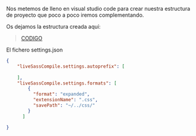 Nos metemos de lleno en visual studio code para crear nuestra estructura de proyecto que poco a poco iremos complementando.

Os dejamos la estructura creada aquí:

> [CODIGO](/recursos/4-estructura.zip)

El fichero settings.json

```json
{
    "liveSassCompile.settings.autoprefix": [
    
    ],
    "liveSassCompile.settings.formats": [
        {
          "format": "expanded",
          "extensionName": ".css",
          "savePath": "~/../css/"
        }
      ]

}
```
